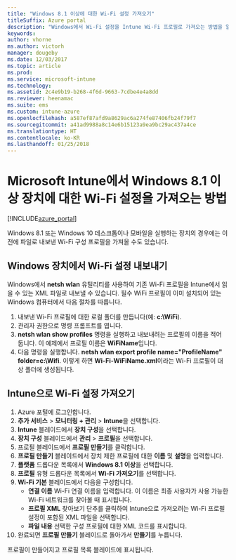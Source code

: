 ```yaml
---
title: "Windows 8.1 이상에 대한 Wi-Fi 설정 가져오기"
titleSuffix: Azure portal
description: "Windows에서 Wi-Fi 설정을 Intune Wi-Fi 프로필로 가져오는 방법을 알아봅니다.\""
keywords: 
author: vhorne
ms.author: victorh
manager: dougeby
ms.date: 12/03/2017
ms.topic: article
ms.prod: 
ms.service: microsoft-intune
ms.technology: 
ms.assetid: 2c4e9b19-b268-4f6d-9663-7cdbe4e4a8dd
ms.reviewer: heenamac
ms.suite: ems
ms.custom: intune-azure
ms.openlocfilehash: a587ef87afd9a8629ac6a274fe87406fb24f79f7
ms.sourcegitcommit: a41ad9988a8c14e6b15123a9ea9bc29ac437a4ce
ms.translationtype: HT
ms.contentlocale: ko-KR
ms.lasthandoff: 01/25/2018
---
```

# <a name="how-to-import-wi-fi-settings-for-windows-81-and-later-devices-in-microsoft-intune"></a>Microsoft Intune에서 Windows 8.1 이상 장치에 대한 Wi-Fi 설정을 가져오는 방법

[!INCLUDE[azure_portal](./includes/azure_portal.md)]

Windows 8.1 또는 Windows 10 데스크톱이나 모바일을 실행하는 장치의 경우에는 이전에 파일로 내보낸 Wi-Fi 구성 프로필을 가져올 수도 있습니다.

## <a name="export-wi-fi-settings-from-a-windows-device"></a>Windows 장치에서 Wi-Fi 설정 내보내기

Windows에서 **netsh wlan** 유틸리티를 사용하여 기존 Wi-Fi 프로필을 Intune에서 읽을 수 있는 XML 파일로 내보낼 수 있습니다. 필수 WiFi 프로필이 이미 설치되어 있는 Windows 컴퓨터에서 다음 절차를 따릅니다.
1. 내보낸 Wi-Fi 프로필에 대한 로컬 폴더를 만듭니다(예: **c:\WiFi**).
1. 관리자 권한으로 명령 프롬프트를 엽니다.
1. **netsh wlan show profiles** 명령을 실행하고 내보내려는 프로필의 이름을 적어 둡니다. 이 예제에서 프로필 이름은 **WiFiName**입니다.
1. 다음 명령을 실행합니다. **netsh wlan export profile name="ProfileName" folder=c:\Wifi**. 이렇게 하면 **Wi-Fi-WiFiName.xml**이라는 Wi-Fi 프로필이 대상 폴더에 생성됩니다.

## <a name="import-the-wi-fi-settings-into-intune"></a>Intune으로 Wi-Fi 설정 가져오기

1. Azure 포털에 로그인합니다.
2. **추가 서비스** > **모니터링 + 관리** > **Intune**을 선택합니다.
3. **Intune** 블레이드에서 **장치 구성**을 선택합니다.
2. **장치 구성** 블레이드에서 **관리** > **프로필**을 선택합니다.
3. 프로필 블레이드에서 **프로필 만들기**를 클릭합니다.
4. **프로필 만들기** 블레이드에서 장치 제한 프로필에 대한 **이름** 및 **설명**을 입력합니다.
5. **플랫폼** 드롭다운 목록에서 **Windows 8.1 이상**을 선택합니다.
6. **프로필** 유형 드롭다운 목록에서 **Wi-Fi 가져오기**를 선택합니다.
7. **Wi-Fi 기본** 블레이드에서 다음을 구성합니다.
    - **연결 이름** Wi-Fi 연결 이름을 입력합니다. 이 이름은 최종 사용자가 사용 가능한 Wi-Fi 네트워크를 찾아볼 때 표시됩니다.
    - **프로필 XML** 찾아보기 단추를 클릭하여 Intune으로 가져오려는 Wi-Fi 프로필 설정이 포함된 XML 파일을 선택합니다.
    - **파일 내용** 선택한 구성 프로필에 대한 XML 코드를 표시합니다.
8. 완료되면 **프로필 만들기** 블레이드로 돌아가서 **만들기**를 누릅니다.

프로필이 만들어지고 프로필 목록 블레이드에 표시됩니다.
